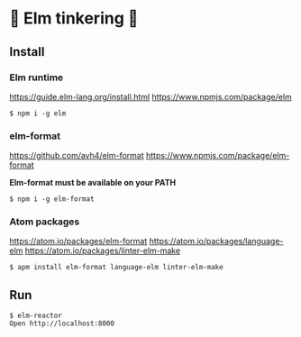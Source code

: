 # :wrench: Elm tinkering :nut_and_bolt:

## Install

### Elm runtime
https://guide.elm-lang.org/install.html
https://www.npmjs.com/package/elm

```
$ npm i -g elm
```

### elm-format
https://github.com/avh4/elm-format
https://www.npmjs.com/package/elm-format

**Elm-format must be available on your PATH**

```
$ npm i -g elm-format
```

### Atom packages
https://atom.io/packages/elm-format
https://atom.io/packages/language-elm
https://atom.io/packages/linter-elm-make

```
$ apm install elm-format language-elm linter-elm-make
```

## Run

```
$ elm-reactor
Open http://localhost:8000
```
